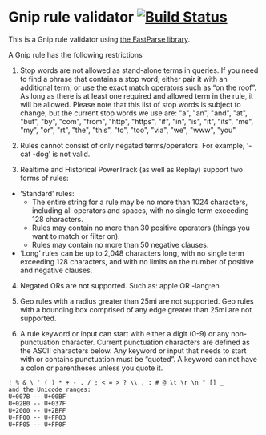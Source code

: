 # Gnip rule validator [![Build Status](https://travis-ci.org/jeroenr/gnip-rule-validator.svg?branch=master)](https://travis-ci.org/jeroenr/gnip-rule-validator)
This is a Gnip rule validator using [the FastParse library](https://lihaoyi.github.io/fastparse/).

A Gnip rule has the following restrictions

1. Stop words are not allowed as stand-alone terms in queries. If you need to find a phrase that contains a stop word, either pair it with an additional term, or use the exact match operators such as “on the roof”. As long as there is at least one required and allowed term in the rule, it will be allowed. Please note that this list of stop words is subject to change, but the current stop words we use are: "a", "an", "and", "at", "but", "by", "com", "from", "http", "https", "if", "in", "is", "it", "its", "me", "my", "or", "rt", "the", "this", "to", "too", "via", "we", "www", "you"

2. Rules cannot consist of only negated terms/operators. For example, ‘-cat -dog’ is not valid.

3. Realtime and Historical PowerTrack (as well as Replay) support two forms of rules:
 * ‘Standard’ rules:
     * The entire string for a rule may be no more than 1024 characters, including all operators and spaces, with no single term exceeding 128 characters.
     * Rules may contain no more than 30 positive operators (things you want to match or filter on).
     * Rules may contain no more than 50 negative clauses.
 * ‘Long’ rules can be up to 2,048 characters long, with no single term exceeding 128 characters, and with no limits on the number of positive and negative clauses.

4. Negated ORs are not supported. Such as: apple OR -lang:en

5. Geo rules with a radius greater than 25mi are not supported. Geo rules with a bounding box comprised of any edge greater than 25mi are not supported.

6. A rule keyword or input can start with either a digit (0-9) or any non-punctuation character. Current punctuation characters are defined as the ASCII characters below. Any keyword or input that needs to start with or contains punctuation must be “quoted”. A keyword can not have a colon or parentheses unless you quote it.
```
! % & \ ' ( ) * + - . / ; < = > ? \\ , : # @ \t \r \n " [] _
and the Unicode ranges:
U+007B -- U+00BF
U+02B0 -- U+037F
U+2000 -- U+2BFF
U+FF00 -- U+FF03
U+FF05 -- U+FF0F
```
